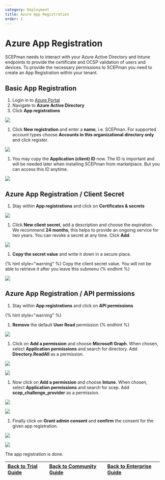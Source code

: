 ```yaml
---
category: Deployment
title: Azure App Registration
order: 1
---
```


# Azure App Registration

SCEPman needs to interact with your Azure Active Directory and Intune endpoints to provide the certificate and OCSP validation of users and devices. To provide the necessary permissions to SCEPman you need to create an App Registration within your tenant.

## Basic App Registration

1. Login in to [Azure Portal](https://portal.azure.com)
2. Navigate to **Azure Active Directory**
3. Click **App registrations**

![](../.gitbook/assets/2021-07-22-12_18_48-app-registrations-microsoft-azure-and-2-more-pages-c4a8-ehamed-microsoft-.png)

1. Click **New registration** and enter a **name**, i.e. SCEPman. For supported account types choose **Accounts in this organizational directory only** and click register.

![](../.gitbook/assets/2021-07-22-12_20_24-register-an-application-microsoft-azure-and-2-more-pages-c4a8-ehamed-micro.png)

1. You may copy the **Application \(client\) ID** now. The ID is important and will be needed later when installing SCEPman from marketplace. But you can access this ID anytime.

![](../.gitbook/assets/2021-07-22-12_23_30-scepmanreg-microsoft-azure-and-2-more-pages-c4a8-ehamed-microsoft-edgeneu.png)

## Azure App Registration / Client Secret

1. Stay within **App registrations** and click on **Certificates & secrets**

![](../.gitbook/assets/2021-07-22-12_24_23-scepmanreg-microsoft-azure-and-2-more-pages-c4a8-ehamed-microsoft-edge.png)

1. Click **New client secret**, add a description and choose the expiration. We recommend **24 months**, this helps to provide an ongoing service for two years. You can revoke a secret at any time. Click **Add**.

![](../.gitbook/assets/2021-07-22-12_26_33-.png)

1. **Copy the secret value** and write it down in a secure place.

{% hint style="warning" %}
Copy the client secret value. You will not be able to retrieve it after you leave this submenu
{% endhint %}

![](../.gitbook/assets/2021-07-22-12_27_36-scepmanreg-microsoft-azure-and-2-more-pages-c4a8-ehamed-microsoft-edge.png)

## Azure App Registration / API permissions

1. Stay within **App registrations** and click on **API permissions**

{% hint style="warning" %}
1. **Remove** the default **User Read** permission
{% endhint %}

![](../.gitbook/assets/screenshot-2020-02-03-at-10.54.48%20%281%29%20%281%29.png)

1. Click on **Add a permission** and choose **Microsoft Graph**. When chosen, select **Application permissions** and search for directory. Add **Directory.ReadAll** as a permission.

![](../.gitbook/assets/app-permission-graph%20%281%29.png)

![](../.gitbook/assets/app-permission-directory-read%20%281%29%20%281%29%20%281%29%20%281%29.png)

1. Now click on **Add a permission** and choose **Intune**. When chosen, select **Application permissions** and search for scep. Add **scep\_challenge\_provider** as a permission.

![](../.gitbook/assets/app-permission-intune%20%281%29%20%281%29%20%281%29.png)

![](../.gitbook/assets/app-permission-scep%20%281%29.png)

1. Finally click on **Grant admin consent** and **confirm** the consent for the given app registration.

![](../.gitbook/assets/app-registration-consent.png)

![](../.gitbook/assets/app-registration-consent-confirm.png)

The app registration is done.

| [Back to Trial Guide](../scepman-deployment/trial-guide.md#step-1-azure-app-registration) | [Back to Community Guide](../scepman-deployment/community-guide.md#step-1-azure-app-registration) | [Back to Enterprise Guide](../scepman-deployment/enterprise-guide.md#step-1-azure-app-registration) |
| :--- | :--- | :--- |


